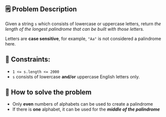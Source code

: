## 🗒️ Problem Description

Given a string `s` which consists of lowercase or uppercase letters, return *the length of the longest palindrome that can be built with those letters.*

Letters are **case sensitive**, for example, `"Aa"` is not considered a palindrome here.

## 📌 Constraints:

- `1 <= s.length <= 2000`
- `s` consists of lowercase **and/or** uppercase English letters only.

## 🤔 How to solve the problem

- Only **even** numbers of alphabets can be used to create a palindrome
- If there is **one** alphabet, it can be used for the ***middle of the palindrome***